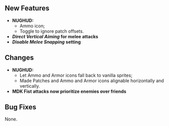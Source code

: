 ## New Features

- **NUGHUD:**
  - Ammo icon;
  - Toggle to ignore patch offsets.
- **_Direct Vertical Aiming_ for melee attacks**
- **_Disable Melee Snapping_ setting**

## Changes

- **NUGHUD:**
  - Let Ammo and Armor icons fall back to vanilla sprites;
  - Made Patches and Ammo and Armor icons alignable horizontally and vertically.
- **MDK Fist attacks now prioritize enemies over friends**

## Bug Fixes

None.
